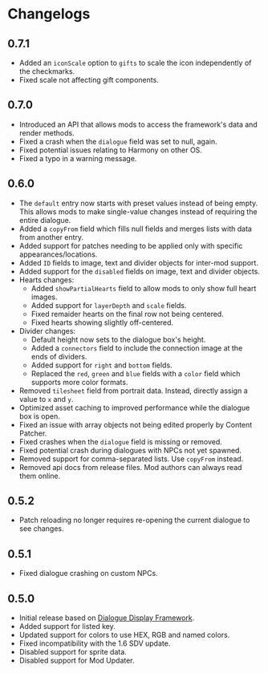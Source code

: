 # Changelogs

## 0.7.1
 * Added an `iconScale` option to `gifts` to scale the icon independently of the checkmarks.
 * Fixed scale not affecting gift components.

## 0.7.0
* Introduced an API that allows mods to access the framework's data and render methods.
* Fixed a crash when the `dialogue` field was set to null, again.
* Fixed potential issues relating to Harmony on other OS.
* Fixed a typo in a warning message.

## 0.6.0
* The `default` entry now starts with preset values instead of being empty. This allows mods to make single-value changes instead of requiring the entire dialogue.
* Added a `copyFrom` field which fills null fields and merges lists with data from another entry.
* Added support for patches needing to be applied only with specific appearances/locations.
* Added `ID` fields to image, text and divider objects for inter-mod support.
* Added support for the `disabled` fields on image, text and divider objects.
* Hearts changes:
    * Added `showPartialHearts` field to allow mods to only show full heart images.
    * Added support for `layerDepth` and `scale` fields.
    * Fixed remaider hearts on the final row not being centered.
    * Fixed hearts showing slightly off-centered.
* Divider changes:
	* Default height now sets to the dialogue box's height.
    * Added a `connectors` field to include the connection image at the ends of dividers.
    * Added support for `right` and `bottom` fields.
    * Replaced the `red`, `green` and `blue` fields with a `color` field which supports more color formats.
* Removed `tilesheet` field from portrait data. Instead, directly assign a value to `x` and `y`.
* Optimized asset caching to improved performance while the dialogue box is open.
* Fixed an issue with array objects not being edited properly by Content Patcher.
* Fixed crashes when the `dialogue` field is missing or removed.
* Fixed potential crash during dialogues with NPCs not yet spawned.
* Removed support for comma-separated lists. Use `copyFrom` instead.
* Removed api docs from release files. Mod authors can always read them online.

## 0.5.2
* Patch reloading no longer requires re-opening the current dialogue to see changes.

## 0.5.1
* Fixed dialogue crashing on custom NPCs.

## 0.5.0
* Initial release based on [Dialogue Display Framework](https://github.com/aedenthorn/StardewValleyMods/tree/master/DialogueDisplayFramework).
* Added support for listed key.
* Updated support for colors to use HEX, RGB and named colors.
* Fixed incompatibility with the 1.6 SDV update.
* Disabled support for sprite data.
* Disabled support for Mod Updater.